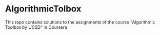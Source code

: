 # AlgorithmicTolbox
This repo contains solutions to the assignments of the course "Algorithmic Toolbox by UCSD" in Coursera
